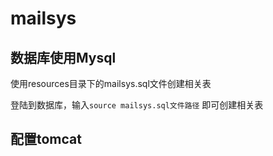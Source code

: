 # mailsys

## 数据库使用Mysql
使用resources目录下的mailsys.sql文件创建相关表

登陆到数据库，输入`source mailsys.sql文件路径` 即可创建相关表

## 配置tomcat
